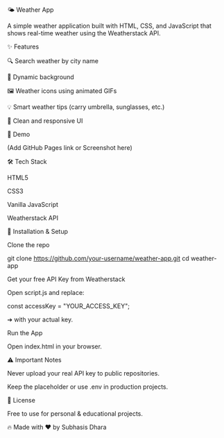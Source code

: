 🌤 Weather App

A simple weather application built with HTML, CSS, and JavaScript that shows real-time weather using the Weatherstack API.

✨ Features

🔍 Search weather by city name

🌄 Dynamic background 

🖼 Weather icons using animated GIFs

💡 Smart weather tips (carry umbrella, sunglasses, etc.)

📱 Clean and responsive UI

🚀 Demo

(Add GitHub Pages link or Screenshot here)

🛠 Tech Stack

HTML5

CSS3

Vanilla JavaScript

Weatherstack API

🔧 Installation & Setup

Clone the repo

git clone https://github.com/your-username/weather-app.git
cd weather-app

Get your free API Key from Weatherstack

Open script.js and replace:

const accessKey = "YOUR_ACCESS_KEY";

➔ with your actual key.

Run the App

Open index.html in your browser.

⚠ Important Notes

Never upload your real API key to public repositories.

Keep the placeholder or use .env in production projects.

📄 License

Free to use for personal & educational projects.

🔥 Made with ❤️ by Subhasis Dhara
